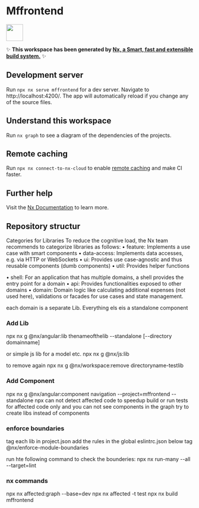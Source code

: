 # Mffrontend

<a alt="Nx logo" href="https://nx.dev" target="_blank" rel="noreferrer"><img src="https://raw.githubusercontent.com/nrwl/nx/master/images/nx-logo.png" width="45"></a>

✨ **This workspace has been generated by [Nx, a Smart, fast and extensible build system.](https://nx.dev)** ✨

## Development server

Run `npx nx serve mffrontend` for a dev server. Navigate to http://localhost:4200/. The app will automatically reload if you change any of the source files.

## Understand this workspace

Run `nx graph` to see a diagram of the dependencies of the projects.

## Remote caching

Run `npx nx connect-to-nx-cloud` to enable [remote caching](https://nx.app) and make CI faster.

## Further help

Visit the [Nx Documentation](https://nx.dev) to learn more.

## Repository structur

Categories for Libraries
To reduce the cognitive load, the Nx team recommends to categorize libraries as follows:
• feature: Implements a use case with smart components
• data-access: Implements data accesses, e.g. via HTTP or WebSockets
• ui: Provides use case-agnostic and thus reusable components (dumb components)
• util: Provides helper functions

• shell: For an application that has multiple domains, a shell provides the entry point for a
domain
• api: Provides functionalities exposed to other domains
• domain: Domain logic like calculating additional expenses (not used here), validations or
facades for use cases and state management. 

each domain is a separate Lib. Everything els eis a standalone component

### Add Lib

npx nx g @nx/angular:lib thenameofthelib --standalone [--directory domainname]

or simple js lib for a model etc. npx nx g @nx/js:lib 

to remove again npx nx g @nx/workspace:remove directoryname-testlib

### Add Component

npx nx g @nx/angular:component navigation --project=mffrontend --standalone
npx can not detect affected code to speedup build or run tests for affected code only and you can not see components in the graph
try to create libs instead of components

### enforce boundaries

tag each lib in project.json 
add the rules in the global eslintrc.json below tag @nx/enforce-module-boundaries

run hte following command to check the bounderies: npx nx run-many --all --target=lint

### nx commands

npx nx affected:graph --base=dev
npx nx affected -t test
npx nx build mffrontend